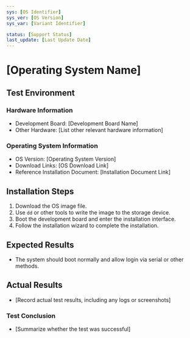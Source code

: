 ```yaml
---
sys: [OS Identifier]
sys_ver: [OS Version]
sys_var: [Variant Identifier]

status: [Support Status]
last_update: [Last Update Date]
---
```


# [Operating System Name]

## Test Environment

### Hardware Information

- Development Board: [Development Board Name]
- Other Hardware: [List other relevant hardware information]

### Operating System Information

- OS Version: [Operating System Version]
- Download Links: [OS Download Link]
- Reference Installation Document: [Installation Document Link]

## Installation Steps

1. Download the OS image file.
2. Use `dd` or other tools to write the image to the storage device.
3. Boot the development board and enter the installation interface.
4. Follow the installation wizard to complete the installation.

## Expected Results

- The system should boot normally and allow login via serial or other methods.

## Actual Results

- [Record actual test results, including any logs or screenshots]

### Test Conclusion

- [Summarize whether the test was successful]